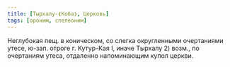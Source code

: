 ```yaml
---
title: [Тырхалу-❮Коба❯, Церковь]
tags: [ороним, спелеоним]
---
```


Неглубокая пещ. в коническом, со слегка округленными очертаниями утесе, ю-зап.
отроге г. Кутур-Кая I, иначе Тырхалу 2) возм., по очертаниям утеса, отдаленно
напоминающим купол церкви.
